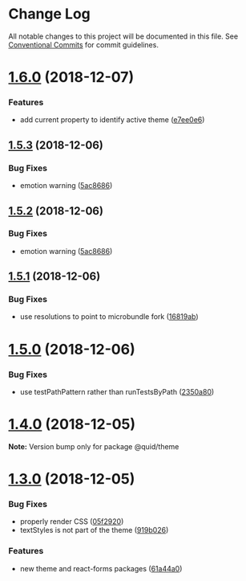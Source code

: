 # Change Log

All notable changes to this project will be documented in this file.
See [Conventional Commits](https://conventionalcommits.org) for commit guidelines.

# [1.6.0](https://github.com/quid/ui-framework/compare/v1.5.3...v1.6.0) (2018-12-07)


### Features

* add current property to identify active theme ([e7ee0e6](https://github.com/quid/ui-framework/commit/e7ee0e6))





## [1.5.3](https://github.com/quid/ui-framework/compare/v1.5.1...v1.5.3) (2018-12-06)


### Bug Fixes

* emotion warning ([5ac8686](https://github.com/quid/ui-framework/commit/5ac8686))





## [1.5.2](https://github.com/quid/ui-framework/compare/v1.5.1...v1.5.2) (2018-12-06)


### Bug Fixes

* emotion warning ([5ac8686](https://github.com/quid/ui-framework/commit/5ac8686))





## [1.5.1](https://github.com/quid/ui-framework/compare/v1.5.0...v1.5.1) (2018-12-06)


### Bug Fixes

* use resolutions to point to microbundle fork ([16819ab](https://github.com/quid/ui-framework/commit/16819ab))





# [1.5.0](https://github.com/quid/ui-framework/compare/v1.4.0...v1.5.0) (2018-12-06)


### Bug Fixes

* use testPathPattern rather than runTestsByPath ([2350a80](https://github.com/quid/ui-framework/commit/2350a80))





# [1.4.0](https://github.com/quid/ui-framework/compare/v1.3.1...v1.4.0) (2018-12-05)

**Note:** Version bump only for package @quid/theme





# [1.3.0](https://github.com/quid/ui-framework/compare/v1.2.1...v1.3.0) (2018-12-05)


### Bug Fixes

* properly render CSS ([05f2920](https://github.com/quid/ui-framework/commit/05f2920))
* textStyles is not part of the theme ([919b026](https://github.com/quid/ui-framework/commit/919b026))


### Features

* new theme and react-forms packages ([61a44a0](https://github.com/quid/ui-framework/commit/61a44a0))
